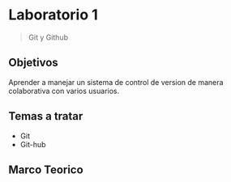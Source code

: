 # Laboratorio 1
>Git y Github
## Objetivos
Aprender a manejar un sistema de control de version de manera colaborativa con varios usuarios.
## Temas a tratar
* Git
* Git-hub
## Marco Teorico


